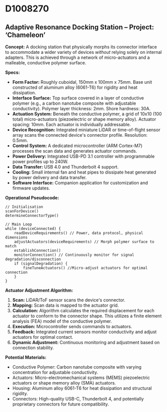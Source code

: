 # D1008270

## Adaptive Resonance Docking Station – Project: ‘Chameleon’

**Concept:** A docking station that physically morphs its connector interface to accommodate a wider variety of devices *without* relying solely on internal adapters. This is achieved through a network of micro-actuators and a malleable, conductive polymer surface.

**Specs:**

*   **Form Factor:** Roughly cuboidal, 150mm x 100mm x 75mm. Base unit constructed of aluminum alloy (6061-T6) for rigidity and heat dissipation.
*   **Interface Surface:** Top surface covered in a layer of conductive polymer (e.g., a carbon nanotube composite with adjustable conductivity). Polymer layer thickness: 2mm. Shore hardness: 30A.
*   **Actuation System:** Beneath the conductive polymer, a grid of 10x10 (100 total) micro-actuators (piezoelectric or shape memory alloy). Actuator spacing: 10mm. Each actuator is individually addressable.
*   **Device Recognition:** Integrated miniature LiDAR or time-of-flight sensor array scans the connected device's connector profile. Resolution: 0.5mm.
*   **Control System:** A dedicated microcontroller (ARM Cortex-M7) processes the scan data and generates actuator commands.
*   **Power Delivery:** Integrated USB-PD 3.1 controller with programmable power profiles up to 240W.
*   **Data Transfer:** USB 4.0 and Thunderbolt 4 support.
*   **Cooling:** Small internal fan and heat pipes to dissipate heat generated by power delivery and data transfer.
*   **Software Interface:** Companion application for customization and firmware updates.

**Operational Pseudocode:**

```
// Initialisation
scanForDevice()
determineConnectorType()

// Main Loop
while (deviceConnected) {
    readDeviceRequirements() // Power, data protocol, physical dimensions
    adjustActuators(deviceRequirements) // Morph polymer surface to match
    establishConnection()
    monitorConnection() // Continuously monitor for signal degradation/disconnection
    if (signalDegradation) {
        fineTuneActuators() //Micro-adjust actuators for optimal connection
    }
}
```

**Actuator Adjustment Algorithm:**

1.  **Scan:** LiDAR/ToF sensor scans the device's connector.
2.  **Mapping:**  Scan data is mapped to the actuator grid.
3.  **Calculation:** Algorithm calculates the required displacement for each actuator to conform to the connector shape. This utilizes a finite element analysis (FEA) model of the conductive polymer.
4.  **Execution:** Microcontroller sends commands to actuators.
5.  **Feedback:**  Integrated current sensors monitor conductivity and adjust actuators for optimal contact.
6.  **Dynamic Adjustment:** Continuous monitoring and adjustment based on connection stability.

**Potential Materials:**

*   Conductive Polymer: Carbon nanotube composite with varying concentration for adjustable conductivity.
*   Actuators: Micro-electromechanical systems (MEMS) piezoelectric actuators or shape memory alloy (SMA) actuators.
*   Housing: Aluminum alloy 6061-T6 for heat dissipation and structural rigidity.
*   Connectors: High-quality USB-C, Thunderbolt 4, and potentially proprietary connectors for future compatibility.